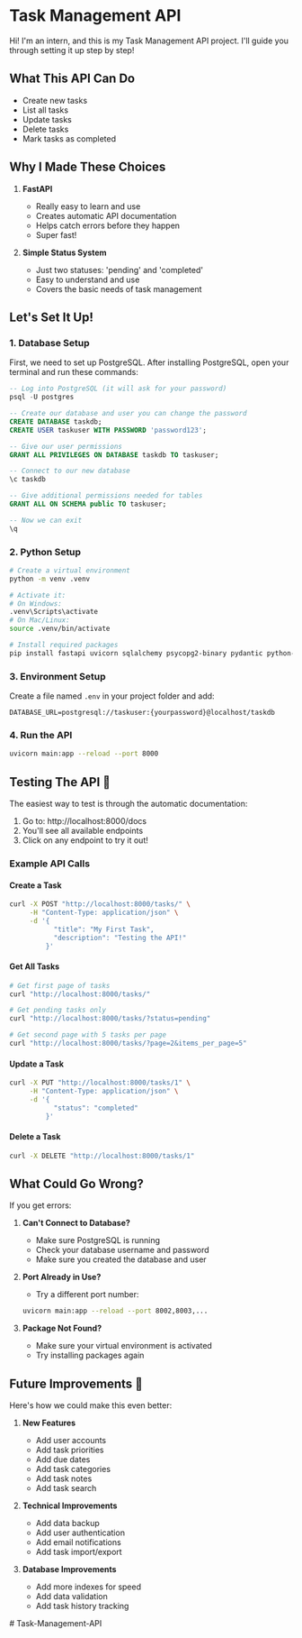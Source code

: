# Task Management API 

Hi! I'm an intern, and this is my Task Management API project. I'll guide you through setting it up step by step!

## What This API Can Do 

- Create new tasks 
- List all tasks 
- Update tasks 
- Delete tasks 
- Mark tasks as completed 

## Why I Made These Choices 

1. **FastAPI**
   - Really easy to learn and use
   - Creates automatic API documentation
   - Helps catch errors before they happen
   - Super fast!

2. **Simple Status System**
   - Just two statuses: 'pending' and 'completed'
   - Easy to understand and use
   - Covers the basic needs of task management

## Let's Set It Up! 

### 1. Database Setup

First, we need to set up PostgreSQL. After installing PostgreSQL, open your terminal and run these commands:

```sql
-- Log into PostgreSQL (it will ask for your password)
psql -U postgres

-- Create our database and user you can change the password
CREATE DATABASE taskdb;
CREATE USER taskuser WITH PASSWORD 'password123';

-- Give our user permissions
GRANT ALL PRIVILEGES ON DATABASE taskdb TO taskuser;

-- Connect to our new database
\c taskdb

-- Give additional permissions needed for tables
GRANT ALL ON SCHEMA public TO taskuser;

-- Now we can exit
\q
```

### 2. Python Setup

```bash
# Create a virtual environment
python -m venv .venv

# Activate it:
# On Windows:
.venv\Scripts\activate
# On Mac/Linux:
source .venv/bin/activate

# Install required packages
pip install fastapi uvicorn sqlalchemy psycopg2-binary pydantic python-dotenv
```

### 3. Environment Setup

Create a file named `.env` in your project folder and add:
```
DATABASE_URL=postgresql://taskuser:{yourpassword}@localhost/taskdb
```

### 4. Run the API

```bash
uvicorn main:app --reload --port 8000
```

## Testing The API 🧪

The easiest way to test is through the automatic documentation:
1. Go to: http://localhost:8000/docs
2. You'll see all available endpoints
3. Click on any endpoint to try it out!

### Example API Calls

#### Create a Task
```bash
curl -X POST "http://localhost:8000/tasks/" \
     -H "Content-Type: application/json" \
     -d '{
           "title": "My First Task",
           "description": "Testing the API!"
         }'
```

#### Get All Tasks
```bash
# Get first page of tasks
curl "http://localhost:8000/tasks/"

# Get pending tasks only
curl "http://localhost:8000/tasks/?status=pending"

# Get second page with 5 tasks per page
curl "http://localhost:8000/tasks/?page=2&items_per_page=5"
```

#### Update a Task
```bash
curl -X PUT "http://localhost:8000/tasks/1" \
     -H "Content-Type: application/json" \
     -d '{
           "status": "completed"
         }'
```

#### Delete a Task
```bash
curl -X DELETE "http://localhost:8000/tasks/1"
```

## What Could Go Wrong? 

If you get errors:

1. **Can't Connect to Database?**
   - Make sure PostgreSQL is running
   - Check your database username and password
   - Make sure you created the database and user

2. **Port Already in Use?**
   - Try a different port number:
   ```bash
   uvicorn main:app --reload --port 8002,8003,...
   ```

3. **Package Not Found?**
   - Make sure your virtual environment is activated
   - Try installing packages again

## Future Improvements 🚀

Here's how we could make this even better:

1. **New Features**
   - Add user accounts
   - Add task priorities
   - Add due dates
   - Add task categories
   - Add task notes
   - Add task search

2. **Technical Improvements**
   - Add data backup
   - Add user authentication
   - Add email notifications
   - Add task import/export

3. **Database Improvements**
   - Add more indexes for speed
   - Add data validation
   - Add task history tracking

#   T a s k - M a n a g e m e n t - A P I  
 